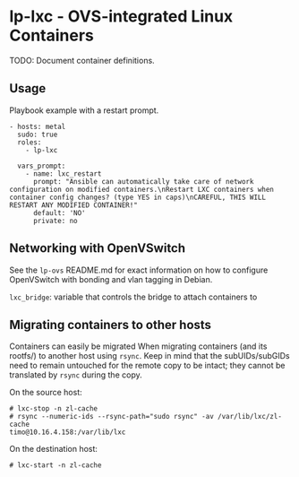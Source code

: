 lp-lxc - OVS-integrated Linux Containers
===

TODO: Document container definitions.

## Usage

Playbook example with a restart prompt.

```
- hosts: metal
  sudo: true
  roles:
    - lp-lxc
  
  vars_prompt:
    - name: lxc_restart
      prompt: "Ansible can automatically take care of network configuration on modified containers.\nRestart LXC containers when container config changes? (type YES in caps)\nCAREFUL, THIS WILL RESTART ANY MODIFIED CONTAINER!"
      default: 'NO'
      private: no
```

## Networking with OpenVSwitch

See the `lp-ovs` README.md for exact information on how to configure
OpenVSwitch with bonding and vlan tagging in Debian.

`lxc_bridge`: variable that controls the bridge to attach containers to

## Migrating containers to other hosts

Containers can easily be migrated When migrating containers (and its rootfs/) to another host using `rsync`. Keep in mind that the subUIDs/subGIDs need to remain untouched for the remote copy to be intact; they cannot be translated by `rsync` during the copy.

On the source host:

```
# lxc-stop -n zl-cache
# rsync --numeric-ids --rsync-path="sudo rsync" -av /var/lib/lxc/zl-cache
timo@10.16.4.158:/var/lib/lxc
```

On the destination host:

`# lxc-start -n zl-cache`
